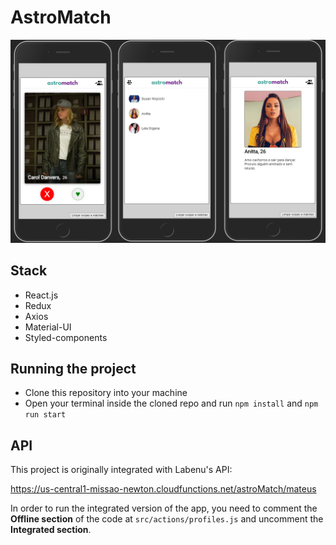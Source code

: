 # AstroMatch
![](sreenshot.png)

## Stack
* React.js
* Redux
* Axios
* Material-UI
* Styled-components

## Running the project 
* Clone this repository into your machine
* Open your terminal inside the cloned repo and run `npm install` and `npm run start`

## API
This project is originally integrated with Labenu's API: 

 https://us-central1-missao-newton.cloudfunctions.net/astroMatch/mateus
  
In order to run the integrated version of the app, you need to comment the **Offline section** of the code at `src/actions/profiles.js`
and uncomment the **Integrated section**.

